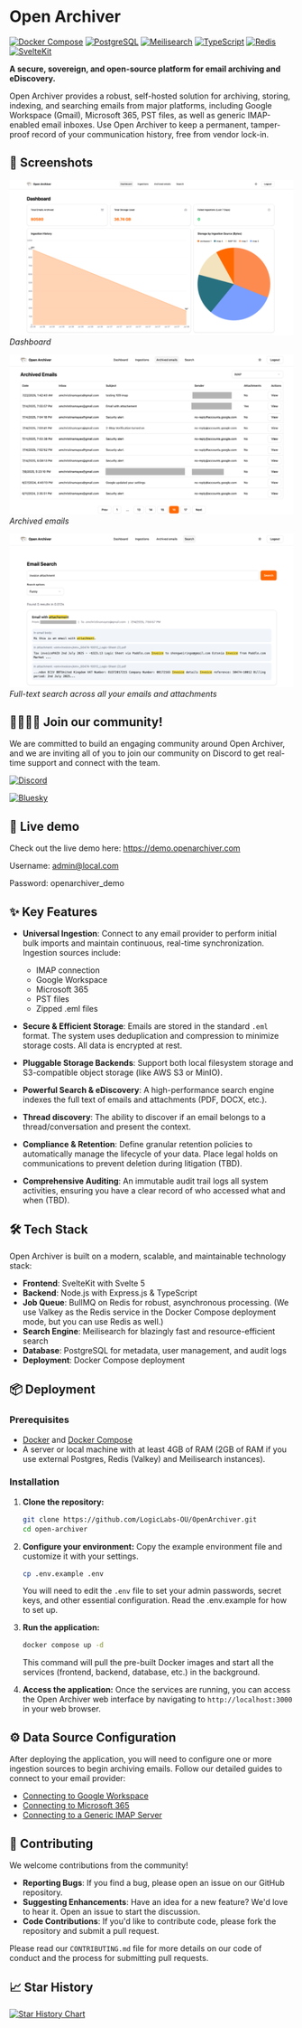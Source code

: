 # Open Archiver

[![Docker Compose](https://img.shields.io/badge/Docker%20Compose-2496ED?style=for-the-badge&logo=docker&logoColor=white)](https://www.docker.com)
[![PostgreSQL](https://img.shields.io/badge/PostgreSQL-4169E1?style=for-the-badge&logo=postgresql&logoColor=white)](https://www.postgresql.org/)
[![Meilisearch](https://img.shields.io/badge/Meilisearch-FF5A5F?style=for-the-badge&logo=meilisearch&logoColor=white)](https://www.meilisearch.com/)
[![TypeScript](https://img.shields.io/badge/TypeScript-3178C6?style=for-the-badge&logo=typescript&logoColor=white)](https://www.typescriptlang.org/)
[![Redis](https://img.shields.io/badge/Redis-DC382D?style=for-the-badge&logo=redis&logoColor=white)](https://redis.io)
[![SvelteKit](https://img.shields.io/badge/SvelteKit-FF3E00?style=for-the-badge&logo=svelte&logoColor=white)](https://svelte.dev/)

**A secure, sovereign, and open-source platform for email archiving and eDiscovery.**

Open Archiver provides a robust, self-hosted solution for archiving, storing, indexing, and searching emails from major platforms, including Google Workspace (Gmail), Microsoft 365, PST files, as well as generic IMAP-enabled email inboxes. Use Open Archiver to keep a permanent, tamper-proof record of your communication history, free from vendor lock-in.

## 📸 Screenshots

![Open Archiver Preview](assets/screenshots/dashboard-1.png)
_Dashboard_

![Open Archiver Preview](assets/screenshots/archived-emails.png)
_Archived emails_

![Open Archiver Preview](assets/screenshots/search.png)
_Full-text search across all your emails and attachments_

## 👨‍👩‍👧‍👦 Join our community!

We are committed to build an engaging community around Open Archiver, and we are inviting all of you to join our community on Discord to get real-time support and connect with the team.

[![Discord](https://img.shields.io/badge/Join%20our%20Discord-7289DA?style=for-the-badge&logo=discord&logoColor=white)](https://discord.gg/MTtD7BhuTQ)

[![Bluesky](https://img.shields.io/badge/Follow%20us%20on%20Bluesky-0265D4?style=for-the-badge&logo=bluesky&logoColor=white)](https://bsky.app/profile/openarchiver.bsky.social)

## 🚀 Live demo

Check out the live demo here: https://demo.openarchiver.com

Username: admin@local.com

Password: openarchiver_demo

## ✨ Key Features

-   **Universal Ingestion**: Connect to any email provider to perform initial bulk imports and maintain continuous, real-time synchronization. Ingestion sources include:

    -   IMAP connection
    -   Google Workspace
    -   Microsoft 365
    -   PST files
    -   Zipped .eml files

-   **Secure & Efficient Storage**: Emails are stored in the standard `.eml` format. The system uses deduplication and compression to minimize storage costs. All data is encrypted at rest.
-   **Pluggable Storage Backends**: Support both local filesystem storage and S3-compatible object storage (like AWS S3 or MinIO).
-   **Powerful Search & eDiscovery**: A high-performance search engine indexes the full text of emails and attachments (PDF, DOCX, etc.).
-   **Thread discovery**: The ability to discover if an email belongs to a thread/conversation and present the context.
-   **Compliance & Retention**: Define granular retention policies to automatically manage the lifecycle of your data. Place legal holds on communications to prevent deletion during litigation (TBD).
-   **Comprehensive Auditing**: An immutable audit trail logs all system activities, ensuring you have a clear record of who accessed what and when (TBD).

## 🛠️ Tech Stack

Open Archiver is built on a modern, scalable, and maintainable technology stack:

-   **Frontend**: SvelteKit with Svelte 5
-   **Backend**: Node.js with Express.js & TypeScript
-   **Job Queue**: BullMQ on Redis for robust, asynchronous processing. (We use Valkey as the Redis service in the Docker Compose deployment mode, but you can use Redis as well.)
-   **Search Engine**: Meilisearch for blazingly fast and resource-efficient search
-   **Database**: PostgreSQL for metadata, user management, and audit logs
-   **Deployment**: Docker Compose deployment

## 📦 Deployment

### Prerequisites

-   [Docker](https://docs.docker.com/get-docker/) and [Docker Compose](https://docs.docker.com/compose/install/)
-   A server or local machine with at least 4GB of RAM (2GB of RAM if you use external Postgres, Redis (Valkey) and Meilisearch instances).

### Installation

1.  **Clone the repository:**

    ```bash
    git clone https://github.com/LogicLabs-OU/OpenArchiver.git
    cd open-archiver
    ```

2.  **Configure your environment:**
    Copy the example environment file and customize it with your settings.

    ```bash
    cp .env.example .env
    ```

    You will need to edit the `.env` file to set your admin passwords, secret keys, and other essential configuration. Read the .env.example for how to set up.

3.  **Run the application:**

    ```bash
    docker compose up -d
    ```

    This command will pull the pre-built Docker images and start all the services (frontend, backend, database, etc.) in the background.

4.  **Access the application:**
    Once the services are running, you can access the Open Archiver web interface by navigating to `http://localhost:3000` in your web browser.

## ⚙️ Data Source Configuration

After deploying the application, you will need to configure one or more ingestion sources to begin archiving emails. Follow our detailed guides to connect to your email provider:

-   [Connecting to Google Workspace](https://docs.openarchiver.com/user-guides/email-providers/google-workspace.html)
-   [Connecting to Microsoft 365](https://docs.openarchiver.com/user-guides/email-providers/imap.html)
-   [Connecting to a Generic IMAP Server](https://docs.openarchiver.com/user-guides/email-providers/imap.html)

## 🤝 Contributing

We welcome contributions from the community!

-   **Reporting Bugs**: If you find a bug, please open an issue on our GitHub repository.
-   **Suggesting Enhancements**: Have an idea for a new feature? We'd love to hear it. Open an issue to start the discussion.
-   **Code Contributions**: If you'd like to contribute code, please fork the repository and submit a pull request.

Please read our `CONTRIBUTING.md` file for more details on our code of conduct and the process for submitting pull requests.

## 📈 Star History

[![Star History Chart](https://api.star-history.com/svg?repos=LogicLabs-OU/OpenArchiver&type=Date)](https://www.star-history.com/#LogicLabs-OU/OpenArchiver&Date)

